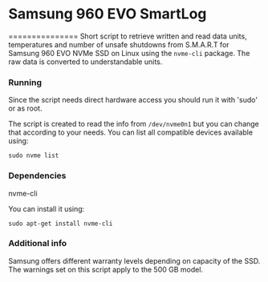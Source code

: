 # Samsung 960 EVO SmartLog
===============
Short script to retrieve written and read data units, temperatures and number of unsafe shutdowns from S.M.A.R.T for Samsung 960 EVO NVMe SSD on Linux using the `nvme-cli` package. The raw data is converted to understandable units.

### Running

Since the script needs direct hardware access you should run it with 'sudo' or as root.

The script is created to read the info from `/dev/nvme0n1` but you can change that according to your needs. You can list all compatible devices available using:

`sudo nvme list`

### Dependencies

nvme-cli

You can install it using:

`sudo apt-get install nvme-cli`

### Additional info

Samsung offers different warranty levels depending on capacity of the SSD. The warnings set on this script apply to the 500 GB model. 
